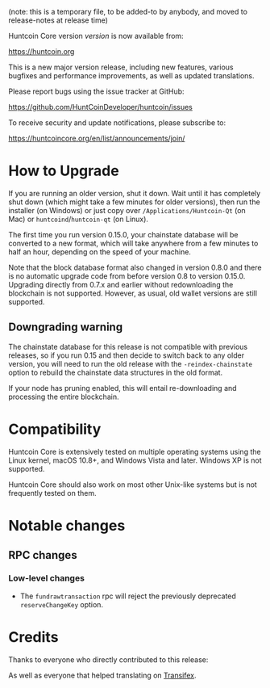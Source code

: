 (note: this is a temporary file, to be added-to by anybody, and moved to
release-notes at release time)

Huntcoin Core version *version* is now available from:

  <https://huntcoin.org>

This is a new major version release, including new features, various bugfixes
and performance improvements, as well as updated translations.

Please report bugs using the issue tracker at GitHub:

  <https://github.com/HuntCoinDeveloper/huntcoin/issues>

To receive security and update notifications, please subscribe to:

  <https://huntcoincore.org/en/list/announcements/join/>

How to Upgrade
==============

If you are running an older version, shut it down. Wait until it has completely
shut down (which might take a few minutes for older versions), then run the
installer (on Windows) or just copy over `/Applications/Huntcoin-Qt` (on Mac)
or `huntcoind`/`huntcoin-qt` (on Linux).

The first time you run version 0.15.0, your chainstate database will be converted to a
new format, which will take anywhere from a few minutes to half an hour,
depending on the speed of your machine.

Note that the block database format also changed in version 0.8.0 and there is no
automatic upgrade code from before version 0.8 to version 0.15.0. Upgrading
directly from 0.7.x and earlier without redownloading the blockchain is not supported.
However, as usual, old wallet versions are still supported.

Downgrading warning
-------------------

The chainstate database for this release is not compatible with previous
releases, so if you run 0.15 and then decide to switch back to any
older version, you will need to run the old release with the `-reindex-chainstate`
option to rebuild the chainstate data structures in the old format.

If your node has pruning enabled, this will entail re-downloading and
processing the entire blockchain.

Compatibility
==============

Huntcoin Core is extensively tested on multiple operating systems using
the Linux kernel, macOS 10.8+, and Windows Vista and later. Windows XP is not supported.

Huntcoin Core should also work on most other Unix-like systems but is not
frequently tested on them.

Notable changes
===============

RPC changes
------------

### Low-level changes

- The `fundrawtransaction` rpc will reject the previously deprecated `reserveChangeKey` option.

Credits
=======

Thanks to everyone who directly contributed to this release:


As well as everyone that helped translating on [Transifex](https://www.transifex.com/projects/p/huntcoin/).
